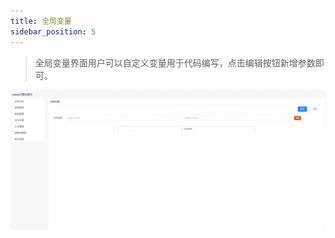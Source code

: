 ```yaml
---
title: 全局变量
sidebar_position: 5
---
```


> 全局变量界面用户可以自定义变量用于代码编写，点击编辑按钮新增参数即可。

![./media/image9.png](../images/全局变量界面.png)

